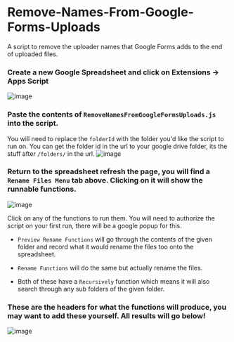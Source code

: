 # Remove-Names-From-Google-Forms-Uploads
A script to remove the uploader names that Google Forms adds to the end of uploaded files.

### Create a new Google Spreadsheet and click on Extensions -> Apps Script
![image](https://user-images.githubusercontent.com/68816695/153732917-6cd6ba76-4d9c-49d2-8f57-2f3e43f61570.png)

### Paste the contents of `RemoveNamesFromGoogleFormsUploads.js` into the script. 
You will need to replace the `folderId` with the folder you'd like the script to run on. You can get the folder id in the url to your google drive folder, its the stuff after `/folders/` in the url. 
![image](https://user-images.githubusercontent.com/68816695/153732964-5a068d6f-6e34-41e9-9689-e55961bc103c.png)

### Return to the spreadsheet refresh the page, you will find a `Rename Files Menu` tab above. Clicking on it will show the runnable functions.
![image](https://user-images.githubusercontent.com/68816695/153733013-abdeefc2-d455-448e-9559-710ebaea17a8.png)

Click on any of the functions to run them. You will need to authorize the script on your first run, there will be a google popup for this.
- `Preview Rename Functions` will go through the contents of the given folder and record what it would rename the files too onto the spreadsheet.

- `Rename Functions` will do the same but actually rename the files.

- Both of these have a `Recursively` function which means it will also search through any sub folders of the given folder.

### These are the headers for what the functions will produce, you may want to add these yourself. All results will go below!
![image](https://user-images.githubusercontent.com/68816695/153733097-3ab95746-4418-4095-9188-b5c0b814f996.png)
